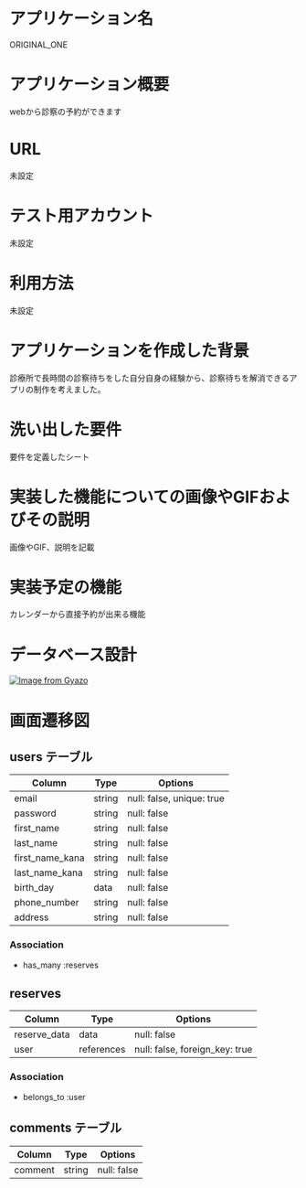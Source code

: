 # アプリケーション名

ORIGINAL_ONE

# アプリケーション概要

webから診察の予約ができます

# URL

未設定

# テスト用アカウント

未設定

# 利用方法

未設定

# アプリケーションを作成した背景

診療所で長時間の診察待ちをした自分自身の経験から、診察待ちを解消できるアプリの制作を考えました。

# 洗い出した要件

要件を定義したシート

# 実装した機能についての画像やGIFおよびその説明

画像やGIF、説明を記載

# 実装予定の機能

カレンダーから直接予約が出来る機能

# データベース設計

[![Image from Gyazo](https://i.gyazo.com/8ad4ca6ace86606bedcc8dc21d2db398.png)](https://gyazo.com/8ad4ca6ace86606bedcc8dc21d2db398)

# 画面遷移図


## users テーブル

| Column             | Type        | Options                        |
| ------------------ | ----------- | ------------------------------ |
| email              | string      | null: false, unique: true      |
| password           | string      | null: false                    |
| first_name         | string      | null: false                    |
| last_name          | string      | null: false                    |
| first_name_kana    | string      | null: false                    |
| last_name_kana     | string      | null: false                    |
| birth_day          | data        | null: false                    |
| phone_number       | string      | null: false                    |
| address            | string      | null: false                    |

### Association
- has_many :reserves


## reserves

| Column             | Type        | Options                        |
| ------------------ | ----------- | ------------------------------ |
| reserve_data       | data        | null: false                    |
| user               | references  | null: false, foreign_key: true |

### Association
- belongs_to :user


## comments テーブル

| Column             | Type        | Options                        |
| ------------------ | ----------- | ------------------------------ |
| comment            | string      | null: false                    |